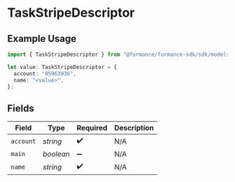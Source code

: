# TaskStripeDescriptor

## Example Usage

```typescript
import { TaskStripeDescriptor } from "@formance/formance-sdk/sdk/models/shared";

let value: TaskStripeDescriptor = {
  account: "05963936",
  name: "<value>",
};
```

## Fields

| Field              | Type               | Required           | Description        |
| ------------------ | ------------------ | ------------------ | ------------------ |
| `account`          | *string*           | :heavy_check_mark: | N/A                |
| `main`             | *boolean*          | :heavy_minus_sign: | N/A                |
| `name`             | *string*           | :heavy_check_mark: | N/A                |